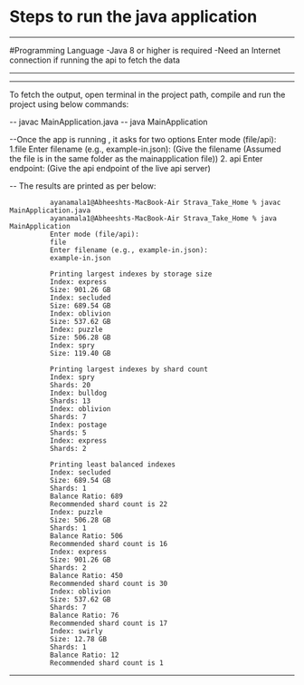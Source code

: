 # Steps to run the java application

---
#Programming Language 
 -Java 8 or higher is required
 -Need an Internet connection if running the api to fetch the data

 ---

 ----
 To fetch the output, open terminal in the project path, compile and run the project using below commands:

 -- javac MainApplication.java
 -- java MainApplication

 --Once the app is running , it asks for two options 
       Enter mode (file/api):
         1.file
          Enter filename (e.g., example-in.json): 
           (Give the filename  (Assumed the file is in the same folder as the mainapplication file))
         2. api
           Enter endpoint:
             (Give the api endpoint of the live api server)

  -- The results are printed as per below:
  
              ayanamala1@Abheeshts-MacBook-Air Strava_Take_Home % javac MainApplication.java
              ayanamala1@Abheeshts-MacBook-Air Strava_Take_Home % java MainApplication 
              Enter mode (file/api):
              file
              Enter filename (e.g., example-in.json): 
              example-in.json
              
              Printing largest indexes by storage size
              Index: express
              Size: 901.26 GB
              Index: secluded
              Size: 689.54 GB
              Index: oblivion
              Size: 537.62 GB
              Index: puzzle
              Size: 506.28 GB
              Index: spry
              Size: 119.40 GB
              
              Printing largest indexes by shard count
              Index: spry
              Shards: 20
              Index: bulldog
              Shards: 13
              Index: oblivion
              Shards: 7
              Index: postage
              Shards: 5
              Index: express
              Shards: 2
              
              Printing least balanced indexes
              Index: secluded
              Size: 689.54 GB
              Shards: 1
              Balance Ratio: 689
              Recommended shard count is 22
              Index: puzzle
              Size: 506.28 GB
              Shards: 1
              Balance Ratio: 506
              Recommended shard count is 16
              Index: express
              Size: 901.26 GB
              Shards: 2
              Balance Ratio: 450
              Recommended shard count is 30
              Index: oblivion
              Size: 537.62 GB
              Shards: 7
              Balance Ratio: 76
              Recommended shard count is 17
              Index: swirly
              Size: 12.78 GB
              Shards: 1
              Balance Ratio: 12
              Recommended shard count is 1
----
